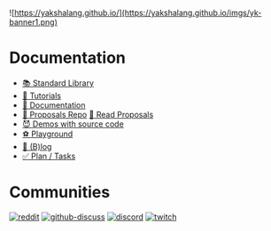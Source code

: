 ![https://yakshalang.github.io/](https://yakshalang.github.io/imgs/yk-banner1.png)

# Documentation

* [📚 Standard Library](https://yakshalang.github.io/lib/)
* [🐣 Tutorials](https://yakshalang.github.io/tutorials/)
* [📄 Documentation](https://yakshalang.github.io/docs/)
* [💍 Proposals Repo](https://github.com/YakshaLang/yakshalang.github.io/tree/main/src/pages/yama) [📖 Read Proposals](https://yakshalang.github.io/yama/)
* [😈 Demos with source code](https://yakshalang.github.io/demos/)
* [⚽️ Playground](https://yaksha.pages.dev)
* [🤔 (B)log](https://yakshalang.github.io/blog/)
* [✅ Plan / Tasks](https://trello.com/b/f25EcuX6/%F0%9F%91%BF-yaksha-tasks)

# Communities

[![reddit](https://user-images.githubusercontent.com/498642/229309556-e8f304e2-21f6-45ca-9487-f74b35206165.png)](https://www.reddit.com/r/yakshalang/)
[![github-discuss](https://user-images.githubusercontent.com/498642/229309558-4a1cf297-34f5-47a0-a02d-4881c65aef02.png)](https://github.com/orgs/YakshaLang/discussions)
[![discord](https://user-images.githubusercontent.com/498642/229309839-87739d82-150d-482a-9c7b-6a9ee34808d9.png)](https://discord.gg/SUsJu4PnwU)
[![twitch](https://user-images.githubusercontent.com/498642/229309829-46a32b8c-13e2-437a-bfe9-fb19d52a4410.png)](https://www.twitch.tv/jadoggx86)
